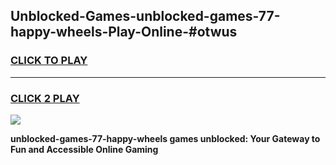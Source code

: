 
## Unblocked-Games-unblocked-games-77-happy-wheels-Play-Online-#otwus
<h3>
<a href="https://premium.freeplayer.one?title=unblocked-games-77-happy-wheels&ref=27F">CLICK TO PLAY</a></h3>
<hr>

<h3>
<a href="https://premium.freeplayer.one?title=unblocked-games-77-happy-wheels&ref=27F">CLICK 2 PLAY</a>
  
</h3>

<a href="https://premium.freeplayer.one?title=unblocked-games-77-happy-wheels&ref=27F"><img src="https://clearcache.store/games.png"></a>


**unblocked-games-77-happy-wheels games unblocked: Your Gateway to Fun and Accessible Online Gaming**
